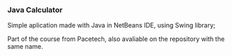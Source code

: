 ### Java Calculator

Simple aplication made with Java in NetBeans IDE, using Swing library;

Part of the course from Pacetech, also avaliable on the repository with the same name.

